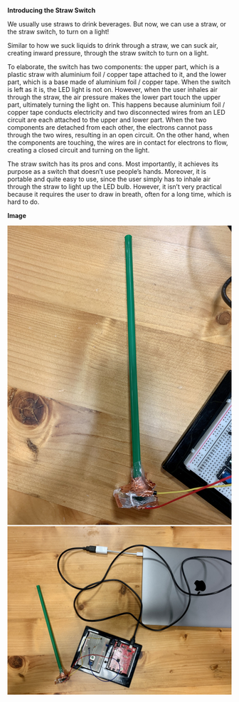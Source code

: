 **Introducing the Straw Switch**


We usually use straws to drink beverages. But now, we can use a straw, or the straw switch, to turn on a light!

Similar to how we suck liquids to drink through a straw, we can suck air, creating inward pressure, through the straw switch to turn on a light.

To elaborate, the switch has two components: the upper part, which is a plastic straw with aluminium foil / copper tape attached to it, and the lower part, which is a base made of aluminium foil / copper tape. When the switch is left as it is, the LED light is not on. However, when the user inhales air through the straw, the air pressure makes the lower part touch the upper part, ultimately turning the light on. This happens because aluminium foil / copper tape conducts electricity and two disconnected wires from an LED circuit are each attached to the upper and lower part. When the two components are detached from each other, the electrons cannot pass through the two wires, resulting in an open circuit. On the other hand, when the components are touching, the wires are in contact for electrons to flow, creating a closed circuit and turning on the light. 

The straw switch has its pros and cons. Most importantly, it achieves its purpose as a switch that doesn’t use people’s hands. Moreover, it is portable and quite easy to use, since the user simply has to inhale air through the straw to light up the LED bulb. However, it isn’t very practical because it requires the user to draw in breath, often for a long time, which is hard to do.  

**Image**

![](Close_up.jpg)
![](Whole_setup.jpg)
